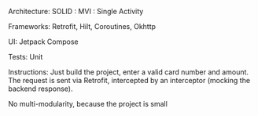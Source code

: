 Architecture: SOLID : MVI : Single Activity

Frameworks: Retrofit, Hilt, Coroutines, Okhttp

UI: Jetpack Compose

Tests: Unit

Instructions: Just build the project, enter a valid card number and amount.
The request is sent via Retrofit, intercepted by an interceptor (mocking the backend response).

No multi-modularity, because the project is small
